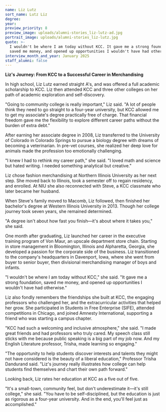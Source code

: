 ```yaml
---
name: Liz Lutz
sort_name: Lutz Liz
degree:
year:
preview_priority: 8
preview_image: uploads/alumni-stories_liz-lutz-ad.jpg
portrait_image: uploads/alumni-stories_liz-lutz.jpg
quote: >-
  I wouldn't be where I am today without KCC. It gave me a strong foundation,
  saved me money, and opened up opportunities I wouldn't have had otherwise.
interview_month_and_year: January 2025
staff_alumni: false
---
```

**Liz's Journey: From KCC to a Successful Career in Merchandising**

In high school, Liz Lutz earned straight A's, and was offered a full academic scholarship to KCC. Liz then attended KCC and three other colleges on her path of academic exploration and self-discovery.

"Going to community college is really important," Liz said. "A lot of people think they need to go straight to a four-year university, but KCC allowed me to get my associate's degree practically free of charge. That financial freedom gave me the flexibility to explore different career paths without the burden of extra debt."

After earning her associate degree in 2008, Liz transferred to the University of Colorado in Colorado Springs to pursue a biology degree with dreams of becoming a veterinarian. In pre-vet courses, she realized her deep love for animals made the profession too emotionally challenging.

"I knew I had to rethink my career path," she said. "I loved math and science but hated writing. I needed something analytical but creative."

Liz chose fashion merchandising at Northern Illinois University as her next step. She moved back to Illinois, took a semester off to regain residency, and enrolled. At NIU she also reconnected with Steve, a KCC classmate who later became her husband.

When Steve's family moved to Macomb, Liz followed, then finished her bachelor's degree at Western Illinois University in 2013. Though her college journey took seven years, she remained determined.

"A degree isn't about how fast you finish—it's about where it takes you," she said.

One month after graduating, Liz launched her career in the executive training program of Von Maur, an upscale department store chain. Starting in store management in Bloomington, Illinois and Alpharetta, Georgia, she developed a passion for the corporate side of the business. Liz transitioned to the company's headquarters in Davenport, Iowa, where she went from buyer to senior buyer, then divisional merchandising manager of boys and infants.

"I wouldn't be where I am today without KCC," she said. "It gave me a strong foundation, saved me money, and opened up opportunities I wouldn't have had otherwise."

Liz also fondly remembers the friendships she built at KCC, the engaging professors who challenged her, and the extracurricular activities that helped her grow. She participated in Students in Free Enterprise (SIFE), attended competitions in Chicago, and joined Amnesty International, supporting a friend who was starting a campus chapter.

"KCC had such a welcoming and inclusive atmosphere," she said. "I made great friends and had professors who truly cared. My speech class still sticks with me because public speaking is a big part of my job now. And my English Literature professor, Trisha, made learning so engaging."

"The opportunity to help students discover interests and talents they might not have considered is the beauty of a liberal education," Professor Trisha Dandurand said. "Liz's journey really illustrates how college can help students find themselves and chart their own path forward."

Looking back, Liz rates her education at KCC as a five out of five.

"It's a small-town, community feel, but don't underestimate it—it's still college," she said. "You have to be self-disciplined, but the education is just as rigorous as a four-year university. And in the end, you'll feel just as accomplished."

